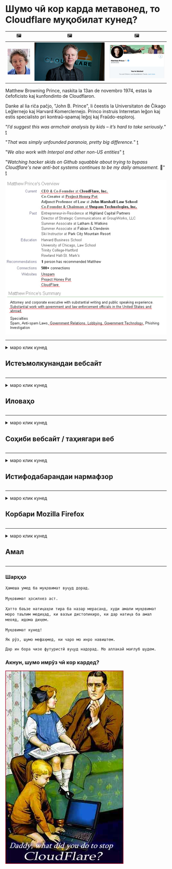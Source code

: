 # Шумо чӣ кор карда метавонед, то Cloudflare муқобилат кунед?

| 🖼 | 🖼 | 🖼 |
| --- | --- | --- |
| ![](../image/matthew_prince_teen.jpg) | ![](../image/matthew_prince.jpg) | ![](../image/blockedbymatthewprince.jpg) |


Matthew Browning Prince, naskita la 13an de novembro 1974, estas la ĉefoficisto kaj kunfondinto de Cloudflaron.

Danke al lia riĉa paĉjo, "John B. Prince", li ĉeestis la Universitaton de Ĉikago Leĝlernejo kaj Harvard Komerclernejo.
Princo instruis Interretan leĝon kaj estis specialisto pri kontraŭ-spamaj leĝoj kaj Fraŭdo-esploroj.


"*I’d suggest this was armchair analysis by kids – it’s hard to take seriously.*" [t](https://www.theguardian.com/technology/2015/nov/19/cloudflare-accused-by-anonymous-helping-isis)

"*That was simply unfounded paranoia, pretty big difference.*"  [t](https://twitter.com/xxdesmus/status/992757936123359233)

"*We also work with Interpol and other non-US entities*" [t](https://twitter.com/eastdakota/status/1203028504184360960)

"*Watching hacker skids on Github squabble about trying to bypass Cloudflare's new anti-bot systems continues to be my daily amusement.* 🍿" [t](https://twitter.com/eastdakota/status/1273277839102656515)


![](../image/whoismp.jpg)

---


<details>
<summary>маро клик кунед

## Истеъмолкунандаи вебсайт
</summary>


- Агар вебсайте, ки ба шумо писанд аст Cloudflare -ро истифода барад, ба онҳо бигӯед, ки Cloudflare -ро истифода набаранд.
  - Нидо кардан дар шабакаҳои иҷтимоӣ, аз қабили Facebook, Reddit, Twitter ё Mastodon фарқе намекунад. [Амалҳо аз ҳештагҳо баландтаранд.](https://twitter.com/phyzonloop/status/1274132092490862594)
  - Агар шумо хоҳед, ки худро муфид созед, бо соҳиби вебсайт муроҷиат кунед.

[Cloudflare гуфт](https://github.com/Eloston/ungoogled-chromium/issues/783):
```
Мо тавсия медиҳем, ки бо маъмурон дар бораи хидматҳо ё сайтҳои мушаххасе, ки дучор меоянд, муроҷиат кунед ва таҷрибаи худро мубодила кунед.
```

[Агар шумо инро талаб накунед, соҳиби вебсайт ҳеҷ гоҳ ин мушкилотро намедонад.](../PEOPLE.md)

![](../image/liberapay.jpg)

[Намунаи муваффақ](https://counterpartytalk.org/t/turn-off-cloudflare-on-counterparty-co-plz/164/5).<br>
Шумо мушкиле доред? [Ҳозир овозатонро баланд кунед.](https://github.com/maraoz/maraoz.github.io/issues/1) Мисоли зер.

```
Шумо танҳо ба сензураи корпоративӣ ва назорати оммавӣ кӯмак мерасонед.
http://crimeflare.eu.org
```

```
Вебсайти шумо дар боғи хусусии суиистифодаи CloudFlare аст.
http://crimeflare.eu.org
```

- Барои хондани сиёсати махфияти вебсайт каме вақт ҷудо кунед.
  - агар вебсайт дар паси Cloudflare бошад ё вебсайт аз хидматҳои ба Cloudflare пайвастшуда истифода мебарад.

Он бояд чӣ будани "Cloudflare" -ро шарҳ диҳад ва барои мубодилаи маълумоти шумо бо Cloudflare иҷозат пурсад. Риоя накардани ин амал боиси вайрон шудани эътимод мегардад ва вебсайти мавриди баррасӣ бояд пешгирӣ карда шавад.

[Намунаи қобили қабул барои махфият дар инҷост](https://archive.is/bDlTz) ("Subprocessors" > "Entity Name")

```
Ман сиёсати махфияти шуморо хондаам ва калимаи Cloudflare -ро ёфта наметавонам.
Ман мубодилаи маълумотро бо шумо рад мекунам, агар шумо маълумоти худро ба Cloudflare давом диҳед.
http://crimeflare.eu.org
```

Ин намунаи сиёсати махфият мебошад, ки калимаи Cloudflare надорад.
[Liberland Jobs](https://archive.is/daKIr) [privacy policy](https://docsend.com/view/feiwyte):

![](../image/cfwontobey.jpg)

Cloudflare сиёсати махфияти худро доранд.
[Cloudflare одамони doxxingро дӯст медорад.](https://www.reddit.com/r/GamerGhazi/comments/2s64fe/be_wary_reporting_to_cloudflare/)

Ин намунаи хубест барои шакли сабти номи вебсайт.
AFAIK, вебсайти сифр ин корро мекунад. Оё шумо ба онҳо боварӣ доред?

```
Бо зеркунии "Барои XYZ обуна шавед", ​​шумо ба шартҳои хидматрасонӣ ва изҳороти махфияти мо розӣ ҳастед.
Шумо инчунин розӣ ҳастед, ки маълумоти худро бо Cloudflare мубодила кунед ва инчунин ба изҳороти махфияти cloudflare розӣ шавед.
Агар Cloudflare маълумоти шуморо фош кунад ё ба шумо иҷозат надиҳад, ки ба серверҳои мо пайваст шавед, ин айби мо нест. [*]

[ қайд кардан ] [ ман норозиям ]
```
[*] [PEOPLE.md](../PEOPLE.md)


- Кӯшиш кунед, ки хидмати онҳоро истифода набаред. Дар хотир доред, ки шуморо Cloudflare тамошо мекунад.
  - ["I'm in your TLS, sniffin' your passworz"](../image/iminurtls.jpg)

- Вебсайти дигарро ҷустуҷӯ кунед. Дар интернет алтернативаҳо ва фурсатҳо мавҷуданд!

- Дӯстони худро боварӣ бахшед, ки ҳар рӯз Торро истифода баранд.
  - Ношиносӣ бояд стандарти интернети кушод бошад!
  - [Дар хотир доред, ки лоиҳаи Tor ин лоиҳаро бад мебинад.](../HISTORY.md)

</details>

------

<details>
<summary>маро клик кунед

## Иловаҳо
</summary>

- Агар браузери шумо Firefox, Tor Browser ё Chromium Ungoogled бошад, яке аз ин изофаҳои зерро истифода баред.
  - Агар шумо хоҳед, ки иловаҳои нави навро пеш аз ҳама дар бораи он пурсед.


| Ном | Таҳиякунанда | Дастгирӣ | Метавонед бастан | Огоҳ карда метавонад | Chrome |
| -------- | -------- | -------- | -------- | -------- | -------- |
| [Bloku Cloudflaron MITM-Atakon](../subfiles/about.bcma.md) | #Addon | [ ? ](http://crimeflare.eu.org/) | **Бале**     | **Бале**     |  **Бале** |
| [Ĉu ligoj estas vundeblaj al MITM-atako?](../subfiles/about.ismm.md) | #Addon | [ ? ](http://crimeflare.eu.org/) | Не     | **Бале**     |  **Бале** |
| [Ĉu ĉi tiuj ligoj blokos Tor-uzanton?](../subfiles/about.isat.md) | #Addon | [ ? ](http://crimeflare.eu.org/) | Не     | **Бале**     |  **Бале** |
| [Block Cloudflare MITM Attack](https://trac.torproject.org/projects/tor/attachment/ticket/24351/block_cloudflare_mitm_attack-1.0.14.1-an%2Bfx.xpi)<br>[**DELETED BY TOR PROJECT**](../HISTORY.md) | nullius | [ ? ](../tool/block_cloudflare_mitm_fx), [Link](http://crimeflare.eu.org/) | **Бале**     | **Бале**     |  Не |
| [TPRB](http://34ahehcli3epmhbu2wbl6kw6zdfl74iyc4vg3ja4xwhhst332z3knkyd.onion/) | Sw | [ ? ](http://34ahehcli3epmhbu2wbl6kw6zdfl74iyc4vg3ja4xwhhst332z3knkyd.onion/) | **Бале**     | **Бале**     |  Не |
| [Detect Cloudflare](https://addons.mozilla.org/en-US/firefox/addon/detect-cloudflare/) | Frank Otto | [ ? ](https://github.com/traktofon/cf-detect) | Не     | **Бале**     |  Не |
| [True Sight](https://addons.mozilla.org/en-US/firefox/addon/detect-cloudflare-plus/) | claustromaniac | [ ? ](https://github.com/claustromaniac/detect-cloudflare-plus) | Не     | **Бале**     |  Не |
| [Which Cloudflare datacenter am I visiting?](https://addons.mozilla.org/en-US/firefox/addon/cf-pop/) | 依云 | [ ? ](https://github.com/lilydjwg/cf-pop) | Не     | **Бале**     |  Не |


- "Decentraleyes" метавонад пайвастшавӣ ба "CDNJS (Cloudflare)" -ро қатъ кунад.
  - Он дастрасии бисёр дархостҳоро ба шабака манъ мекунад ва ба файлҳои маҳаллӣ хидмат мекунад, то сайтҳо вайрон нашаванд.
  - Таҳиягар ҷавоб дод: "[very concerning indeed](https://github.com/Synzvato/decentraleyes/issues/236#issuecomment-352049501)", "[widespread usage severely centralizes the web](https://github.com/Synzvato/decentraleyes/issues/251#issuecomment-366752049)"

- [Шумо инчунин метавонед шаҳодатномаи Cloudflare-ро аз Мақомоти Шаҳодатномаи худ (CA) хориҷ ё нобоварӣ кунед.](https://www.ssl.com/how-to/remove-root-certificate-firefox/)

</details>

------

<details>
<summary>маро клик кунед

## Соҳиби вебсайт / таҳиягари веб
</summary>


![](../image/word_cloudflarefree.jpg)

- Ҳалли Cloudflare -ро истифода набаред, Давра.
  - Шумо метавонед аз ин беҳтар кор кунед, дуруст аст? [Ин аст тарзи нест кардани обунаҳо, нақшаҳо, домейнҳо ё ҳисобҳои Cloudflare.](https://support.cloudflare.com/hc/en-us/articles/200167776-Removing-subscriptions-plans-domains-or-accounts)

| 🖼 | 🖼 |
| --- | --- |
| ![](../image/htmlalertcloudflare.jpg) | ![](../image/htmlalertcloudflare2.jpg) |

- Мехоҳед муштариёни бештаре доред? Шумо медонед, ки чӣ кор кардан лозим аст. Ишора "сатри боло" аст.
  - [Салом, шумо "Мо махфияти шуморо ҷиддӣ мегирем" навиштед, аммо ман "Хатои 403 Прокси-и манъшудаи беном иҷозат дода нашуд" -ро гирифтам.](https://it.slashdot.org/story/19/02/19/0033255/stop-saying-we-take-your-privacy-and-security-seriously) Чаро шумо Tor ё VPN-ро бастанӣ ҳастед? Ва чаро шумо мактубҳои муваққатиро маҳдуд мекунед?

![](../image/anonexist.jpg)

- Истифодаи Cloudflare имкон медиҳад, ки қатъ шавад. Агар сервери шумо кор намекунад ё Cloudflare кор намекунад, меҳмонон ба вебсайти шумо дастрасӣ дошта наметавонанд.
  - [Оё шумо дар ҳақиқат фикр кардед, ки Cloudflare ҳеҷ гоҳ поён намеёбад?](https://www.ibtimes.com/cloudflare-down-not-working-sites-producing-504-gateway-timeout-errors-2618008) [Another](https://twitter.com/Jedduff/status/1097875615997399040) [sample](https://twitter.com/search?f=tweets&vertical=default&q=Cloudflare%20is%20having%20problems). [Need more](../PEOPLE.md)?

![](../image/cloudflareinternalerror.jpg)

- Истифодаи Cloudflare барои прокси "хидмати API", "сервери навсозии нармафзор" ё "RSS feed" ба муштарии шумо зарар мерасонад. Муштарӣ ба шумо занг зад ва гуфт: "Ман дигар API-и шуморо истифода карда наметавонам" ва шумо тасаввуроте ҳам надоред. Cloudflare метавонад хомӯшона муштарии шуморо бандад. Ба фикри шумо, хуб аст?
  - Бисёр муштарии RSS Reader ва хидмати онлайнии RSS Reader вуҷуд доранд. Чаро шумо RSS-листро нашр мекунед, агар шумо ба одамон обуна шуданро иҷозат надиҳед?

![](../image/rssfeedovercf.jpg)

- Ба шумо шаҳодатномаи HTTPS лозим аст? "Let's Encrypt" -ро истифода баред ё танҳо онро аз ширкати CA харед.

- Ба шумо сервери DNS лозим аст? Сервери худро насб карда наметавонед? Чӣ тавр онҳо: [Hurricane Electric Free DNS](https://dns.he.net/), [Dyn.com](https://dyn.com/dns/), [1984 Hosting](https://www.1984hosting.com/), [Afraid.Org (Агар шумо TOR -ро истифода баред, администратор ҳисоби худро нест кунед)](https://freedns.afraid.org/)

- Дар ҷустуҷӯи хидмати хостинг ҳастед? Танҳо ройгон? Чӣ тавр онҳо: [Onion Service](http://vww6ybal4bd7szmgncyruucpgfkqahzddi37ktceo3ah7ngmcopnpyyd.onion/en/security/network-security/tor/onionservices-best-practices), [Free Web Hosting Area](https://freewha.com/), [Autistici/Inventati Web Site Hosting](https://www.autinv5q6en4gpf4.onion/services/website), [Github Pages](https://pages.github.com/), [Surge](https://surge.sh/)
  - [Алтернативаҳо ба Cloudflare](../subfiles/cloudflare-alternatives.md)

- Оё шумо "cloudflare-ipfs.com" -ро истифода мебаред? [Оё шумо медонед, ки Cloudflare IPFS бад аст?](../PEOPLE.md)

- Сипар веб-барномаро ба монанди OWASP ва Fail2Ban дар сервери худ насб кунед ва дуруст танзим кунед.
  - Бастани Tor роҳи ҳал нест. Ҳама танҳо барои корбарони хурди бад ҷазо надиҳед.

- Дастрасии корбарони "Cloudflare Warp" -ро ба вебсайти шумо равона созед ё манъ кунед. Ва агар тавонед, сабабе пешкаш кунед.

> Рӯйхати IP: "[Диапазони ҳозираи Cloudflare](cloudflare_inc/)"

> A: Танҳо онҳоро бандед

```
server {
...
deny 173.245.48.0/20;
deny 103.21.244.0/22;
deny 103.22.200.0/22;
deny 103.31.4.0/22;
deny 141.101.64.0/18;
deny 108.162.192.0/18;
deny 190.93.240.0/20;
deny 188.114.96.0/20;
deny 197.234.240.0/22;
deny 198.41.128.0/17;
deny 162.158.0.0/15;
deny 104.16.0.0/12;
deny 172.64.0.0/13;
deny 131.0.72.0/22;
deny 2400:cb00::/32;
deny 2606:4700::/32;
deny 2803:f800::/32;
deny 2405:b500::/32;
deny 2405:8100::/32;
deny 2a06:98c0::/29;
deny 2c0f:f248::/32;
...
}
```

> B: Ба саҳифаи огоҳӣ равона кунед

```
http {
...
geo $iscf {
default 0;
173.245.48.0/20 1;
103.21.244.0/22 1;
103.22.200.0/22 1;
103.31.4.0/22 1;
141.101.64.0/18 1;
108.162.192.0/18 1;
190.93.240.0/20 1;
188.114.96.0/20 1;
197.234.240.0/22 1;
198.41.128.0/17 1;
162.158.0.0/15 1;
104.16.0.0/12 1;
172.64.0.0/13 1;
131.0.72.0/22 1;
2400:cb00::/32 1;
2606:4700::/32 1;
2803:f800::/32 1;
2405:b500::/32 1;
2405:8100::/32 1;
2a06:98c0::/29 1;
2c0f:f248::/32 1;
}
...
}

server {
...
if ($iscf) {rewrite ^ https://example.com/cfwsorry.php;}
...
}

<?php
header('HTTP/1.1 406 Not Acceptable');
echo <<<CLOUDFLARED
Thank you for visiting ourwebsite.com!<br />
We are sorry, but we can't serve you because your connection is being intercepted by Cloudflare.<br />
Please read http://crimeflare.eu.org for more information.<br />
CLOUDFLARED;
die();
```

- Агар шумо ба озодӣ боварӣ дошта бошед ва корбарони беномро истиқбол кунед, Tor Onion Service ё I2P insite насб кунед.

- Аз дигар операторони вебсайти дугонаи Clearnet / Tor маслиҳат пурсед ва дӯстони беном пайдо кунед!

</details>

------

<details>
<summary>маро клик кунед

## Истифодабарандаи нармафзор
</summary>


- Discord CloudFlare -ро истифода мебарад. Алтернативаҳо? Мо тавсия медиҳем [**Briar** (Android)](https://f-droid.org/en/packages/org.briarproject.briar.android/), [Ricochet (PC)](https://ricochet.im/), [Tox + Tor (Android/PC)](https://tox.chat/download.html)
  - Briar дэмони Tor-ро дар бар мегирад, бинобар ин ба шумо Orbot насб кардан лозим нест.
  - Таҳиягарони Qwtch, Privacy Open, лоиҳаи stop_cloudflare -ро аз хидмати git худ бе огоҳӣ нест карданд.

- Агар шумо Debian GNU / Linux ё ягон ҳосиларо истифода баред, обуна шавед: [bug #831835](https://bugs.debian.org/cgi-bin/bugreport.cgi?bug=831835). Ва агар шумо метавонед, ба тафтиши ямоқ кӯмак кунед ва ба нигоҳубинкунанда дар хулосаи дуруст дар бораи он, ки оё он бояд қабул карда шавад, кӯмак кунед.

- Ҳамеша ин браузерҳоро тавсия диҳед.

| Ном | Таҳиякунанда | Дастгирӣ | Шарҳ |
| -------- | -------- | -------- | -------- |
| [Ungoogled-Chromium](https://ungoogled-software.github.io/ungoogled-chromium-binaries/) | Eloston | [ ? ](https://github.com/Eloston/ungoogled-chromium) | PC (Win, Mac, Linux)  _!Tor_ |
| [Bromite](https://www.bromite.org/fdroid) | Bromite | [ ? ](https://github.com/bromite/bromite/issues) | Android  _!Tor_ |
| [Tor Browser](https://www.torproject.org/download/) | Tor Project | [ ? ](https://support.torproject.org/) | PC (Win, Mac, Linux)  _Tor_|
| [Tor Browser Android](https://www.torproject.org/download/) | Tor Project | [ ? ](https://support.torproject.org/) | Android  _Tor_|
| [Onion Browser](https://itunes.apple.com/us/app/onion-browser/id519296448?mt=8) | Mike Tigas | [ ? ](https://github.com/OnionBrowser/OnionBrowser/issues) | Apple iOS  _Tor_|
| [GNU/Icecat](https://www.gnu.org/software/gnuzilla/) | GNU | [ ? ](https://www.gnu.org/software/gnuzilla/) | PC (Linux) |
| [IceCatMobile](https://f-droid.org/en/packages/org.gnu.icecat/) | GNU | [ ? ](https://lists.gnu.org/mailman/listinfo/bug-gnuzilla) | Android |
| [Iridium Browser](https://iridiumbrowser.de/about/) | Iridium | [ ? ](https://github.com/iridium-browser/iridium-browser/) | PC (Win, Mac, Linux, OpenBSD) |


Махфияти нармафзори дигар нокомил аст. Ин маънои онро надорад, ки браузери Tor "комил" аст.
Дар интернет ва технология 100% бехатар ё 100% хусусӣ вуҷуд надорад.

- Намехоҳед Tor -ро истифода кунед? Шумо метавонед ҳама гуна браузерро бо daemon Tor истифода баред.
  - [Аҳамият диҳед, ки лоиҳаи Тор ба ин маъқул нест.](https://support.torproject.org/tbb/tbb-9/) Агар шумо ин корро карда тавонед, Tor Browser -ро истифода баред.
- [Тарзи истифодаи Chromium бо Tor](../subfiles/chromium_tor.md)


Биёед дар бораи махфияти нармафзори дигар сӯҳбат кунем.

- [Агар ба шумо воқеан истифодаи Firefox лозим ояд, "Firefox ESR" ро интихоб кунед.](https://www.mozilla.org/en-US/firefox/organizations/)
  - [Firefox - нармафзори ҷосусии Watchdog](https://spyware.neocities.org/articles/firefox.html)
  - [Firefox озодии суханро рад мекунад, озодии суханро манъ мекунад](https://web.archive.org/web/20200423010026/https://reclaimthenet.org/firefox-rejects-free-speech-bans-free-speech-commenting-plugin-dissenter-from-its-extensions-gallery/)
  - ["100+ овоз. Чунин ба назар мерасад, ки аз як ширкати нармафзор хоҳиш карда мешавад, ки ба ... нармафзор дар ин рӯзҳо хеле зиёд бошад."](https://old.reddit.com/r/firefox/comments/gutdiw/weve_got_work_to_do_the_mozilla_blog/fslbbb6/)
  - [Эҳ, чаро Firefox ба ман пайвандҳои сарпарастиро дар лавҳаи URL-и ман нишон медиҳад?](https://www.reddit.com/r/firefox/comments/jybx2w/uh_why_is_firefox_showing_me_sponsored_links_in/)
  - [Mozilla - Иблис](https://digdeeper.neocities.org/ghost/mozilla.html)

- [Дар хотир доред, Mozilla хидмати Cloudflare -ро истифода мебарад.](https://www.robtex.com/dns-lookup/www.mozilla.org) [Онҳо инчунин хидмати DNS Cloudflare -ро дар маҳсулоти худ истифода мебаранд.](https://www.theregister.co.uk/2018/03/21/mozilla_testing_dns_encryption/)

- [Mozilla ин чиптаро расман рад кард.](https://bugzilla.mozilla.org/show_bug.cgi?id=1426618)

- [Firefox Focus шӯхӣ аст.](https://github.com/mozilla-mobile/focus-android/issues/1743) [Онҳо ваъда доданд, ки телеметрияро хомӯш мекунанд, аммо онҳо онро иваз карданд.](https://github.com/mozilla-mobile/focus-android/issues/4210)

- [Таҳиягари PaleMoon / Basilisk Cloudflare -ро дӯст медорад.](https://github.com/mozilla-mobile/focus-android/issues/1743#issuecomment-345993097)
  - [Сервери бойгонии Пале Мун дар давоми 18 моҳ зарароварро паҳн кард ва паҳн кард](https://www.reddit.com/r/privacytoolsIO/comments/cc808y/pale_moons_archive_server_hacked_and_spread/)
  - Вай инчунин ба корбарони Tor нафрат дорад - "[Бигзор он нисбат ба Тор душманӣ кунад. Ман фикр мекунам, ки аксари сайтҳо бояд бо назардошти омили сӯиистифодаи бениҳоят баланд нисбати Тор душман бошанд.](https://github.com/yacy/yacy_search_server/issues/314#issuecomment-565932097)"

- [Waterfox мушкилоти шадиди "телефонҳои хона" дорад](https://spyware.neocities.org/articles/waterfox.html)

- [Google Chrome як нармафзори ҷосусӣ мебошад.](https://www.gnu.org/proprietary/malware-google.en.html)
  - [Google фаъолияти шуморо профил мекунад.](https://spyware.neocities.org/articles/chrome.html)

- [SRWare Iron аз ҳад зиёд телефонҳоро ба хона пайваст мекунад.](https://spyware.neocities.org/articles/iron.html) Он инчунин ба доменҳои гугл пайваст мешавад.

- [Рӯйхати сафедҳои браузери ҷасур пайравони Facebook / Twitter.](https://www.bleepingcomputer.com/news/security/facebook-twitter-trackers-whitelisted-by-brave-browser/)
  - [Инҳоянд масъалаҳои бештар.](https://spyware.neocities.org/articles/brave.html)
  - [ID-и фаръӣ](https://twitter.com/cryptonator1337/status/1269594587716374528)

- [Microsoft Edge ба Facebook имкон медиҳад, ки дар паси пушти корбарон флешкодро иҷро кунад.](https://www.zdnet.com/article/microsoft-edge-lets-facebook-run-flash-code-behind-users-backs/)

- [Vivaldi махфияти шуморо эҳтиром намекунад.](https://spyware.neocities.org/articles/vivaldi.html)

- [Сатҳи нармафзори ҷосусии Opera: Бениҳоят баланд](https://spyware.neocities.org/articles/opera.html)

- Apple iOS: [Шумо набояд iOS-ро тамоман истифода набаред, асосан аз он сабаб, ки он зараровар аст.](https://www.gnu.org/proprietary/malware-apple.html)

Аз ин рӯ, мо танҳо дар ҷадвали боло тавсия медиҳем. Ҳеҷ чизи дигар.

</details>

------

<details>
<summary>маро клик кунед

## Корбари Mozilla Firefox
</summary>


- "Firefox Nightly" ба сатҳи серверҳои Mozilla бидуни усули дасткашӣ маълумоти сатҳи ислоҳро мефиристад.
  - [Серверҳои Mozilla Cloudflare-ро мушоҳида мекунанд](https://www.digwebinterface.com/?hostnames=www.mozilla.org%0D%0Amozilla.cloudflare-dns.com&type=&ns=resolver&useresolver=8.8.4.4&nameservers=)

- Пайвасти Firefox ба серверҳои Mozilla -ро манъ кардан мумкин аст.
  - [Дастур оид ба қолаби сиёсатгузории Mozilla](https://github.com/mozilla/policy-templates/blob/master/README.md)
  - Дар хотир доред, ки ин ҳилла метавонад корашро дар версияи баъдӣ қатъ кунад, зеро Mozilla мехоҳад рӯйхати худро сафед кунад.
  - Барои пурра бастани онҳо файерволл ва филтери DNS -ро истифода баред.

"`/distribution/policies.json`"

>     "WebsiteFilter": {
> 		"Block": [
> 		"*://*.mozilla.com/*",
> 		"*://*.mozilla.net/*",
> 		"*://*.mozilla.org/*",
> 		"*://webcompat.com/*",
> 		"*://*.firefox.com/*",
> 		"*://*.thunderbird.net/*",
> 		"*://*.cloudflare.com/*"
> 		]
>     },


- ~~Дар бораи хато дар трекери mozilla хабар диҳед ва ба онҳо бигӯед, ки Cloudflare -ро истифода набаранд.~~ Дар бораи bugzilla гузориши хатогӣ буд. Бисёр одамон нигаронии худро нашр карданд, аммо хатогӣ аз ҷониби администратор дар соли 2018 пинҳон карда шуд.

- Шумо метавонед DoH-ро дар Firefox хомӯш кунед.
  - [Провайдери пешфарз DNS-и firefox -ро иваз кунед](../subfiles/change-firefox-dns.md)

![](../image/firefoxdns.jpg)

- [Агар шумо хоҳед, ки DNS-и ғайримасъули интернетро истифода баред, дар бораи истифодаи хадамоти OpenNIC Tier2 DNS ё ягон хидмати ғайри Cloudflare DNS фикр кунед.](https://wiki.opennic.org/start)
![](../image/opennic.jpg)
  - Бастани Cloudflare бо DNS. [Crimeflare DNS](https://dns.crimeflare.eu.org/)

- Шумо метавонед Tor -ро ҳамчун ҳалкунандаи DNS истифода баред. [Агар шумо коршиноси Tor набошед, дар ин ҷо савол диҳед.](https://tor.stackexchange.com/)

> **Чӣ хел?**
> 1. Торро зеркашӣ кунед ва онро дар компютери худ насб кунед.
> 2. Ин сатрро ба файли "torrc" илова кунед.
> DNSPort 127.0.0.1:53
> 3. Tor -ро аз нав оғоз кунед.
> 4. Сервери DNS-и компютери худро ба "127.0.0.1" таъин кунед.

</details>

------

<details>
<summary>маро клик кунед

## Амал
</summary>


- Ба атрофиёни худ дар бораи хатари Cloudflare нақл кунед.

- [Кӯмак ба беҳтар кардани ин анбор.](http://crimeflare.eu.org).
  - Ҳарду рӯйхат, далелҳои зидди он ва ҷузъиёт.

- [Ҳуҷҷатгузорӣ кунед ва дар ҷойҳое, ки бо Cloudflare (ва ширкатҳои ба он монанд) хатогиҳо рӯй медиҳанд, ба таври оммавӣ нишон диҳед ва боварӣ ҳосил кунед, ки ин анборро ҳангоми ин кор ёдовар шавед](http://crimeflare.eu.org) :)

- Бо нобаёнӣ шумораи бештари одамонро аз Tor истифода баред, то онҳо тавонанд вебро аз нуқтаи назари қисматҳои гуногуни ҷаҳон таҷриба кунанд.

- Гурӯҳҳои ибтидоӣ, дар васоити ахбори иҷтимоӣ ва гӯшти гӯшт, ки ба озод кардани ҷаҳон аз Cloudflare бахшида шудаанд.

- Дар ҳолати зарурӣ, ба ин гурӯҳҳо дар ин анбор пайваст шавед - ин метавонад ҷои ҳамоҳангсозии кор бо як гурӯҳ бошад.

- [Коопе, ки метавонад алтернативаи пурмазмуни ғайри корпоративиро ба Cloudflare пешниҳод кунад, оғоз кунед.](../subfiles/cloudflare-alternatives.md)

- Дар бораи ҳама гуна алтернативаҳо ба мо хабар диҳед, ки ҳадди аққал барои муҳофизати сершумори қабати зидди Cloudflare кӯмак кунанд.

- Агар шумо муштарии Cloudflare бошед, танзимоти махфияти худро таъин кунед ва интизор шавед, ки онҳо онҳоро вайрон мекунанд.
  - [Пас онҳоро ба ҷавобгарии зидди спам / махфият кашед.](https://twitter.com/thexpaw/status/1108424723233419264)

- Агар шумо дар Иёлоти Муттаҳидаи Амрико ҳастед ва вебсайти мазкур бонк ё муҳосиб аст, кӯшиш кунед, ки тибқи қонуни Gramm-Leach-Bliley ё амрикоиҳое, ки дорои маъюбӣ ҳастанд, фишорҳои ҳуқуқӣ оваред ва ба мо ҳисобот диҳед, ки шумо то куҷо расидед .

- Агар вебсайт сайти ҳукуматӣ бошад, кӯшиш кунед, ки таҳти ислоҳи 1-уми Конститутсияи ИМА фишори ҳуқуқӣ оваред.

- Агар шумо шаҳрванди Иттиҳоди Аврупо бошед, барои фиристодани маълумоти шахсии худ дар доираи Низомномаи умумии ҳифзи маълумот бо вебсайт тамос гиред. Агар онҳо додани маълумоти шуморо рад кунанд, ин вайрон кардани қонун аст.

- Барои ширкатҳое, ки даъвои пешниҳоди хидматро дар вебсайти худ мекунанд, кӯшиш кунед, ки онҳоро ҳамчун "таблиғи бардурӯғ" ба ташкилотҳои ҳимояи истеъмолкунандагон ва BBB гузориш диҳед. Вебсайтҳои Cloudflare тавассути серверҳои Cloudflare хизмат мерасонанд.

- [ITU дар заминаи Иёлоти Муттаҳида пешниҳод мекунад, ки Cloudflare ба андозаи кофӣ калонтар оғоз кунад, то қонуни зиддиинҳисорӣ бар онҳо ҷорӣ карда шавад.](https://www.itu.int/en/ITU-T/Workshops-and-Seminars/20181218/Documents/Geoff_Huston_Presentation.pdf)

- Тасаввур кардан мумкин аст, ки версияи GNU GPL 4 метавонад дорои муқаррарот дар бораи нигоҳ доштани рамзи сарчашма дар паси чунин хидматро дар бар гирад ва барои ҳама барномаҳои GPLv4 ва баъдтар талаб кунад, ки ҳадди аққал рамзи манбаъ тавассути василае дастрас карда шавад, ки корбарони Tor-ро табъиз накунанд.

</details>

------

### Шарҳҳо

```
Ҳамеша умед ба муқовимат вуҷуд дорад.

Муқовимат ҳосилхез аст.

Ҳатто баъзе натиҷаҳои тира ба назар мерасанд, худи амали муқовимат моро таълим медиҳад, ки вазъи дистопикиро, ки дар натиҷа ба амал меояд, идома диҳем.

Муқовимат кунед!
```

```
Як рӯз, шумо мефаҳмед, ки чаро мо инро навиштем.
```

```
Дар ин бора чизе футуристӣ вуҷуд надорад. Мо аллакай мағлуб шудем.
```

### Акнун, шумо имрӯз чӣ кор кардед?


![](../image/stopcf.jpg)
